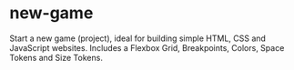 # new-game
 Start a new game (project), ideal for building simple HTML, CSS and JavaScript websites. Includes a Flexbox Grid, Breakpoints, Colors, Space Tokens and Size Tokens.
